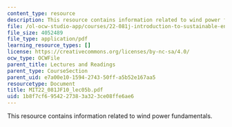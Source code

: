 ```yaml
---
content_type: resource
description: This resource contains information related to wind power fundamentals.
file: /ol-ocw-studio-app/courses/22-081j-introduction-to-sustainable-energy-fall-2010/1b8f7cf6954227383a323ce08ffe6ae6_MIT22_081JF10_lec05b.pdf
file_size: 4052489
file_type: application/pdf
learning_resource_types: []
license: https://creativecommons.org/licenses/by-nc-sa/4.0/
ocw_type: OCWFile
parent_title: Lectures and Readings
parent_type: CourseSection
parent_uid: e7a00e10-1594-2743-50ff-a5b52e167aa5
resourcetype: Document
title: MIT22_081JF10_lec05b.pdf
uid: 1b8f7cf6-9542-2738-3a32-3ce08ffe6ae6
---
```

This resource contains information related to wind power fundamentals.